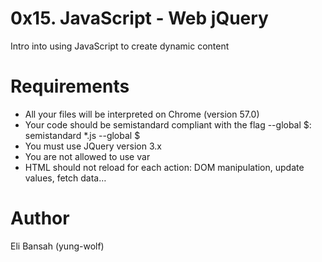 # 0x15. JavaScript - Web jQuery
Intro into using JavaScript to create dynamic content

# Requirements
- All your files will be interpreted on Chrome (version 57.0)
- Your code should be semistandard compliant with the flag --global $: semistandard *.js --global $
- You must use JQuery version 3.x
- You are not allowed to use var
- HTML should not reload for each action: DOM manipulation, update values, fetch data…

# Author
Eli Bansah (yung-wolf)
